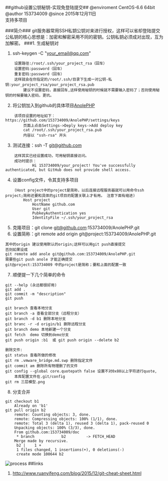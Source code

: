 ##github设置公钥秘钥-实现免登陆提交##
@enviroment CentOS-6.6  64bit
@author     153734009
@since      2015年12月11日  
支持多项目

###简介###
git服务器常用SSH私钥公钥对来进行授权，这样可以省却登陆提交  
公私钥的核心思想是：加密和解密采用不同的密钥。公钥私钥必须成对出现，互为加解密。
###1. 生成秘钥对
1. ssh-keygen -C "your_email@qq.com"
```
    设置路径:/root/.ssh/your_project_rsa（回车）  
    设置密码:password（回车）  
    重复密码:password（回车）  
    这样就会在你指定的/root/.ssh/目录下生成一对公钥-私钥:your_project_rsa/your_project_rsa.pub  
        建议不设置密码，直接回车,这样使用秘钥的时候就不需要输入密码了；否则使用秘钥的时候要输入密码，更坑。
```
2. 将公钥加入到github的具体项目[AnolePHP](https://github.com/153734009/AnolePHP)  
```
    该项目设置的地址如下：https://github.com/153734009/AnolePHP/settings/keys
        页面上点击Settings->Deply keys->Add deploy key  
        cat /root/.ssh/your_project_rsa.pub  
        内容以 "ssh-rsa" 开头  
```
3. 测试连接：ssh -T git@github.com  
```
    这样其实已经设置成功，可用秘钥直接访问。  
    成功时提示：  
            Hi 153734009/your_project! You've successfully authenticated, but GitHub does not provide shell access.
```
4. 设置config文件，令其支持多项目  
```
    (Host project中的project是简称，以后连接远程服务器就可以用命令ssh project;简称还要和具体的git项目的配置关联上才有用。 注意下面有缩进)
        Host project   
            HostName github.com  
            User git  
            PubkeyAuthentication yes  
            IdentityFile ~/.ssh/your_project_rsa  
```
5. 克隆项目：git clone git@github.com:153734009/AnolePHP.git  
6. 设置简称：git remote add origin git@project:153734009/AnolePHP.git
```
其中的origin 建议使用默认的origin;这样可以用git push直接提交  
否则如果设成  
git remote add anole git@github.com:153734009/AnolePHP.git  
需要些git push anole 才能正确提交  
git@project:153734009 中的project是简称；要和上面的配置一致  
```
7. 顺便提一下几个简单的命令
```
git --help (永远都很好用)  
git add .  
git commit -m "description"  
git push  
```
```
git branch 查看本地分支
git branch -a 查看全部分支（远程分支）
git branch -d b1 删除本地分支
git branc -r -d origin/b1 删除远程分支  
git branch demo 本地新建一个分支
git fetch  demo 切换到demo分支
git push origin :b1  或 git push origin --delete b2
```
```
删除文件:
git status 查看所做的修改
git rm .vmware_bridge.md.swp 删除指定文件
git commit am 删除所有物理删了的文件
git config --global core.quotepath false 设置不对0x80以上字符进行quote,
    本库配置文件在.git/config
git rm 三层模型.png
```

8. 分支合并
```
git checkout b1
    Already on 'b1'
git pull origin b2
    remote: Counting objects: 3, done.
    remote: Compressing objects: 100% (1/1), done.
    remote: Total 3 (delta 1), reused 3 (delta 1), pack-reused 0
    Unpacking objects: 100% (3/3), done.
    From github.com:153734009/doc
     * branch            b2         -> FETCH_HEAD
    Merge made by recursive.
     b2 |    1 +
     1 files changed, 1 insertions(+), 0 deletions(-)
     create mode 100644 b2
```
![process](http://github.com/doc/_img/blob/master/git.jpg "github")
##links
1. http://www.ruanyifeng.com/blog/2015/12/git-cheat-sheet.html
